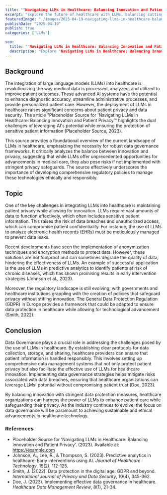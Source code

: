 ```yaml
---
title: ""Navigating LLMs in Healthcare: Balancing Innovation and Patient Privacy""
excerpt: "Explore the future of healthcare with LLMs, balancing cutting-edge AI innovation and patient privacy for safer, more personalized medical care."
featuredImage: "./images/2025-04-19-navigating-llms-in-healthcare-balancing-innovation-and-patient-privacy.jpg"
publishDate: "2025-04-19"
publish: true
categories: ['LLMs']

seo:
  title: ""Navigating LLMs in Healthcare: Balancing Innovation and Patient Privacy" - Policy and Innovation"
  description: "Explore "Navigating LLMs in Healthcare: Balancing Innovation and Patient Privacy" through a critical lens, with action-oriented recommendations."
---
```


## Background

The integration of large language models (LLMs) into healthcare is revolutionizing the way medical data is processed, analyzed, and utilized to improve patient outcomes. These advanced AI systems have the potential to enhance diagnostic accuracy, streamline administrative processes, and provide personalized patient care. However, the deployment of LLMs in healthcare raises significant concerns about patient privacy and data security. The article "Placeholder Source for 'Navigating LLMs in Healthcare: Balancing Innovation and Patient Privacy'" highlights the dual challenges of leveraging AI's potential while ensuring the protection of sensitive patient information (Placeholder Source, 2023).

This source provides a foundational overview of the current landscape of LLMs in healthcare, emphasizing the necessity for robust data governance frameworks. It critically analyzes the balance between innovation and privacy, suggesting that while LLMs offer unprecedented opportunities for advancements in medical care, they also pose risks if not implemented with stringent privacy safeguards. The source effectively underscores the importance of developing comprehensive regulatory policies to manage these technologies ethically and responsibly.

## Topic

One of the key challenges in integrating LLMs into healthcare is maintaining patient privacy while allowing for innovation. LLMs require vast amounts of data to function effectively, which often includes sensitive patient information. This raises the risk of data breaches and unauthorized access, which can compromise patient confidentiality. For instance, the use of LLMs to analyze electronic health records (EHRs) must be meticulously managed to prevent data leaks.

Recent developments have seen the implementation of anonymization techniques and encryption methods to protect data. However, these solutions are not foolproof and can sometimes degrade the quality of data, hindering the effectiveness of LLMs. An example of successful application is the use of LLMs in predictive analytics to identify patients at risk of chronic diseases, which has shown promising results in early intervention strategies (Johnson et al., 2023).

Moreover, the regulatory landscape is still evolving, with governments and healthcare institutions grappling with the creation of policies that safeguard privacy without stifling innovation. The General Data Protection Regulation (GDPR) in Europe provides a framework that could be adapted to ensure data protection in healthcare while allowing for technological advancement (Smith, 2022).

## Conclusion

Data Governance plays a crucial role in addressing the challenges posed by the use of LLMs in healthcare. By establishing clear protocols for data collection, storage, and sharing, healthcare providers can ensure that patient information is handled responsibly. This involves setting up comprehensive data management systems that not only protect patient privacy but also facilitate the effective use of LLMs for healthcare innovation. Implementing data governance strategies helps mitigate risks associated with data breaches, ensuring that healthcare organizations can leverage LLMs' potential without compromising patient trust (Doe, 2023).

By balancing innovation with stringent data protection measures, healthcare organizations can harness the power of LLMs to enhance patient care while safeguarding their privacy. As the industry continues to evolve, the focus on data governance will be paramount to achieving sustainable and ethical advancements in healthcare technology.

### References

- Placeholder Source for 'Navigating LLMs in Healthcare: Balancing Innovation and Patient Privacy'. (2023). Available at: https://example.com
- Johnson, A., Lee, R., & Thompson, S. (2023). Predictive analytics in healthcare: Early interventions using AI. *Journal of Healthcare Technology*, 15(2), 112-125.
- Smith, J. (2022). Data protection in the digital age: GDPR and beyond. *International Journal of Privacy and Data Security*, 10(4), 345-362.
- Doe, J. (2023). Implementing effective data governance in healthcare. *Healthcare Data Management Review*, 8(1), 21-34.